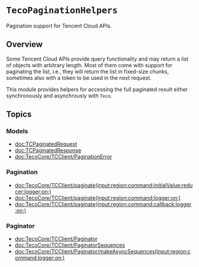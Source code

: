 # ``TecoPaginationHelpers``

Pagination support for Tencent Cloud APIs.

## Overview

Some Tencent Cloud APIs provide query functionality and may return a list of objects with arbitrary length. Most of them come with support for paginating the list, i.e., they will return the list in fixed-size chunks, sometimes also with a token to be used in the next request.

This module provides helpers for accessing the full paginated result either synchronously and asynchrously with `Teco`.

## Topics

### Models

- <doc:TCPaginatedRequest>
- <doc:TCPaginatedResponse>
- <doc:TecoCore/TCClient/PaginationError>

### Pagination

- <doc:TecoCore/TCClient/paginate(input:region:command:initialValue:reducer:logger:on:)>
- <doc:TecoCore/TCClient/paginate(input:region:command:logger:on:)>
- <doc:TecoCore/TCClient/paginate(input:region:command:callback:logger:on:)>

### Paginator

- <doc:TecoCore/TCClient/Paginator>
- <doc:TecoCore/TCClient/PaginatorSequences>
- <doc:TecoCore/TCClient/Paginator/makeAsyncSequences(input:region:command:logger:on:)>
